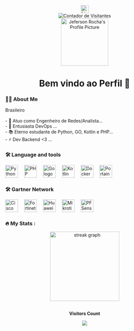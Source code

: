 <div align="center">
  <a href="https://www.linkedin.com/in/jeferson-rocha-1b494b1b5" target="_blank">
    <img src="https://img.shields.io/static/v1?message=LinkedIn&logo=linkedin&label=&color=0077B5&logoColor=white&labelColor=&style=for-the-badge" height="25" alt="LinkedIn logo" />
  </a>
  <br>
  <img src="https://visitor-badge.glitch.me/badge?page_id=jefersonrocha-py.visitor-badge" alt="Contador de Visitantes" />
</div>

<div align="center">
  <img src="https://github.com/jefersonrocha-py.png" height="150" alt="Jeferson Rocha's Profile Picture" />
</div>

<h1 align="center">Bem vindo ao Perfil 👋</h1>

<h3 align="left">👩‍💻 About Me</h3>

<p align="left">
  Brasileiro<br><br>
  - 🔭  Atuo como Engenheiro de Redes/Analista...<br> 
  - 🐋  Entusiasta DevOps ...<br>
  - 📚  Eterno estudante de Python, GO, Kotlin e PHP...<br>
  - ⚡ Dev Backend <3 ...
</p>

<h3 align="left">🛠 Language and tools</h3>

<div align="left">
  <img src="https://cdn.jsdelivr.net/gh/devicons/devicon/icons/python/python-original.svg" height="40" alt="Python logo" />
  <img width="12" />
  <img src="https://cdn.jsdelivr.net/gh/devicons/devicon/icons/php/php-original.svg" height="40" alt="PHP logo" />
  <img width="12" />
  <img src="https://cdn.jsdelivr.net/gh/devicons/devicon/icons/go/go-original-wordmark.svg" height="40" alt="Go logo" />
  <img width="12" />
  <img src="https://cdn.jsdelivr.net/gh/devicons/devicon/icons/kotlin/kotlin-original.svg" height="40" alt="Kotlin logo" />
  <img width="12" />
  <img src="https://cdn.jsdelivr.net/gh/devicons/devicon/icons/docker/docker-plain-wordmark.svg" height="40" alt="Docker logo" />
  <img width="12" />
  <img src="https://cdn.jsdelivr.net/gh/devicons/devicon/icons/portainer/portainer-original.svg" height="40" alt="Portainer logo" />
</div>

<h3 align="left">🛠 Gartner Network</h3>

<div align="left">
  <img src="https://upload.wikimedia.org/wikipedia/commons/0/08/Cisco_logo_blue_2016.svg" height="40" alt="Cisco logo" />
  <img width="12" />
  <img src="https://upload.wikimedia.org/wikipedia/commons/3/3e/Fortinet_Logo.png" height="40" alt="Fortinet logo" />
  <img width="12" />
  <img src="https://upload.wikimedia.org/wikipedia/commons/f/fa/Huawei_logo_icon_170010.png" height="40" alt="Huawei logo" />  
  <img width="12" />
  <img src="https://upload.wikimedia.org/wikipedia/commons/8/80/MikroTik_Logo_%282022%29.svg" height="40" alt="Mikrotik logo" />  
  <img width="12" />
  <img src="https://upload.wikimedia.org/wikipedia/commons/b/b9/PfSense_logo.png" height="40" alt="PFSense logo" />  
</div>

<h3 align="left">🔥 My Stats :</h3>

<div align="center">
  <img src="https://streak-stats.demolab.com?user=jefersonrocha-py&locale=en&mode=daily&theme=dark&hide_border=false&border_radius=5&order=3" height="220" alt="streak graph" />
</div>

<div align="center">
<br><p align="centre"><b>Visitors Count</b></p>  
<p align="center"><img align="center" src="https://profile-counter.glitch.me/{jefersonrocha-py}/count.svg" /></p> 
<br></div>
